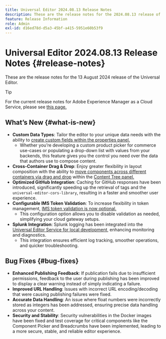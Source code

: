 ```yaml
---
title: Universal Editor 2024.08.13 Release Notes
description: These are the release notes for the 2024.08.13 release of the Universal Editor.
feature: Release Information
role: Admin
exl-id: d16ed78d-d5a3-45bf-a415-5951e60b53f9
---
```


# Universal Editor 2024.08.13 Release Notes {#release-notes}

These are the release notes for the 13 August 2024 release of the Universal Editor.

>[!TIP]
>
>For the current release notes for Adobe Experience Manager as a Cloud Service, please see [this page.](/help/release-notes/release-notes-cloud/release-notes-current.md)

## What’s New {#what-is-new}

* **Custom Data Types**: Tailor the editor to your unique data needs with the ability to [create custom fields within the properties panel.](https://developer.adobe.com/uix/docs/services/aem-universal-editor/api/item-types-renderers/)
  * Whether you’re developing a custom product picker for commerce use-cases or populating a drop-down list with values from your backends, this feature gives you the control you need over the data that authors use to compose content.
* **Cross-Container Drag &amp; Drop**: Enjoy greater flexibility in layout composition with the ability to [move components across different containers via drag and drop](/help/sites-cloud/authoring/universal-editor/authoring.md#reordering-components) within the [Content Tree panel.](/help/sites-cloud/authoring/universal-editor/navigation.md#content-tree-mode)
* **Optimized GitHub Integration**: Caching for GitHub responses have been introduced, significantly speeding up the retrieval of tags and the `universal-editor-cors-library`, resulting in a faster and smoother user experience.
* **Configurable IMS Token Validation**: To increase flexibility in token management, [IMS token validation is now optional.](/help/implementing/universal-editor/local-dev.md#setting-up-service)
  * This configuration option allows you to disable validation as needed, simplifying your cloud gateway setups.
* **Splunk Integration**: Splunk logging has been integrated into the [Universal Editor Service for local development,](/help/implementing/universal-editor/local-dev.md#setting-up-service) enhancing monitoring and diagnostics.
  * This integration ensures efficient log tracking, smoother operations, and quicker troubleshooting.

## Bug Fixes {#bug-fixes}

* **Enhanced Publishing Feedback**: If publication fails due to insufficient permissions, feedback to the user during publishing has been improved to display a clear warning instead of simply indicating a failure.
* **Improved URL Handling**: Issues with incorrect URL encoding/decoding that were causing publishing failures were fixed.
* **Accurate Data Handling**: An issue where float numbers were incorrectly stored as integers has been addressed, ensuring precise data handling across your content.
* **Security and Stability**: Security vulnerabilities in the Docker images have been fixed and test coverage for critical components like the Component Picker and Breadcrumbs have been implemented, leading to a more secure, stable, and reliable editor experience.
